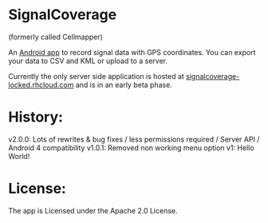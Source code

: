 SignalCoverage 
===========
(formerly called Cellmapper)

An [Android app](https://play.google.com/store/apps/details?id=de.locked.cellmapper)
to record signal data with GPS coordinates.
You can export your data to CSV and KML or upload to a server.

Currently the only server side application is hosted at 
[signalcoverage-locked.rhcloud.com](https://signalcoverage-locked.rhcloud.com) and is in an early beta phase.


History:
=========
v2.0.0: Lots of rewrites & bug fixes / less permissions required / Server API / Android 4 compatibility 
v1.0.1: Removed non working menu option
v1:     Hello World!


License:
========
The app is Licensed under the Apache 2.0 License.
